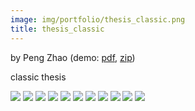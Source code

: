 ```yaml
---
image: img/portfolio/thesis_classic.png
title: thesis_classic
---
```


by Peng Zhao (demo: [pdf](https://github.com/pzhaonet/bookdownplus/raw/master/inst2/thesis_classic/showcase/thesis_classic.pdf), [zip](https://github.com/pzhaonet/bookdownplus/raw/master/inst/templates/thesis_classic.zip))

classic thesis

<!--more-->

![](https://github.com/pzhaonet/bookdownplus/raw/master/inst2/thesis_classic/showcase/cover.png)
![](https://github.com/pzhaonet/bookdownplus/raw/master/inst2/thesis_classic/showcase/thesis_classic1.png)
![](https://github.com/pzhaonet/bookdownplus/raw/master/inst2/thesis_classic/showcase/thesis_classic11.png)
![](https://github.com/pzhaonet/bookdownplus/raw/master/inst2/thesis_classic/showcase/thesis_classic14.png)
![](https://github.com/pzhaonet/bookdownplus/raw/master/inst2/thesis_classic/showcase/thesis_classic16.png)
![](https://github.com/pzhaonet/bookdownplus/raw/master/inst2/thesis_classic/showcase/thesis_classic19.png)
![](https://github.com/pzhaonet/bookdownplus/raw/master/inst2/thesis_classic/showcase/thesis_classic3.png)
![](https://github.com/pzhaonet/bookdownplus/raw/master/inst2/thesis_classic/showcase/thesis_classic4.png)
![](https://github.com/pzhaonet/bookdownplus/raw/master/inst2/thesis_classic/showcase/thesis_classic5.png)
![](https://github.com/pzhaonet/bookdownplus/raw/master/inst2/thesis_classic/showcase/thesis_classic7.png)
![](https://github.com/pzhaonet/bookdownplus/raw/master/inst2/thesis_classic/showcase/thesis_classic9.png)

